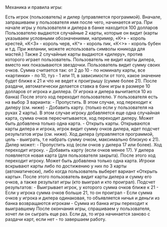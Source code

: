 Механика и правила игры:

Есть игрок (пользователь) и дилер (управляется программой).
Вначале, запрашиваем у пользователя имя после чего, начинается игра.
При начале игры у пользователя и дилера в банке находится 100 долларов
Пользователю выдаются случайные 2 карты, которые он видит (карты указываем условными обозначениями, например, «К+» - король крестей, «К<3» - король черв, «К^» - король пик, «К<>» - король бубен и т.д. При желании, можете использовать символы юникода для мастей.)
Также 2 случайные карты выдаются «дилеру», против которого играет пользователь. Пользователь не видит карты дилера, вместо них показываются звездочки.
Пользователь видит сумму своих очков. Сумма считается так: от 2 до 10 - по номиналу карты, все «картинки» - по 10, туз - 1 или 11, в зависимости от того, какое значение будет ближе к 21 и что не ведет к проигрышу (сумме более 21).
После раздачи, автоматически делается ставка в банк игры в размере 10 долларов от игрока и диллера. (У игрока и дилера вычитается 10 из банка)
 После этого ход переходит пользователю. У пользователя есть на выбор 3 варианта:
             - Пропустить. В этом случае, ход переходит к дилеру (см. ниже)
             - Добавить карту. (только если у пользователя на руках 2 карты). В этом случае игроку добавляется еще одна случайная карта, сумма очков пересчитывается, ход переходит дилеру. Может быть добавлена только одна карта. 
             - Открыть карты. Открываются карты дилера и игрока, игрок видит сумму очков дилера, идет подсчет результатов игры (см. ниже).
 Ход дилера (управляется программой, цель - выиграть, т.е набрать сумму очком, максимально близкую к 21). Дилер может:
             - Пропустить ход (если очков у дилера 17 или более). Ход переходит игроку. 
             - Добавить карту (если очков менее 17). У дилера появляется новая карта (для пользователя закрыта). После этого ход переходит игроку. Может быть добавлена только одна карта.
  Игроки вскрывают карты либо по достижению у них по 3 карты (автоматически), либо когда пользователь выберет вариант «Открыть карты». После этого пользователь видит карты дилера и сумму его очков, а также результат игры (кто выиграл и кто проиграл).
Подсчет результатов:
             - Выигрывает игрок, у которого сумма очков ближе к 21
             - Если у игрока сумма очков больше 21, то он проиграл
             - Если сумма очков у игрока и дилера одинаковая, то объявляется ничья и деньги из банка возвращаются игрокам
             - Сумма из банка игры переходит к выигравшему
После окончания игры, спрашиваем у пользователя, хочет ли он сыграть еще раз. Если да, то игра начинается заново с раздачи карт, если нет - то завершаем работу.